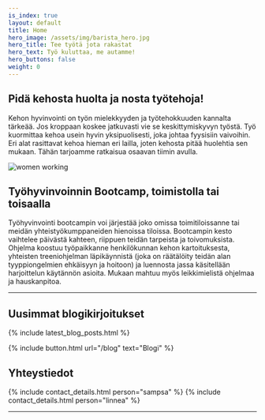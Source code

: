 ```yaml
---
is_index: true
layout: default
title: Home
hero_image: /assets/img/barista_hero.jpg
hero_title: Tee työtä jota rakastat
hero_text: Työ kuluttaa, me autamme!
hero_buttons: false
weight: 0
---
```


## Pidä kehosta huolta ja nosta työtehoja!
Kehon hyvinvointi on työn mielekkyyden ja työtehokkuuden kannalta tärkeää. Jos kroppaan koskee jatkuvasti vie se keskittymiskyvyn työstä. Työ kuormittaa kehoa usein hyvin yksipuolisesti, joka johtaa fyysisiin vaivoihin. Eri alat rasittavat kehoa hieman eri lailla, joten kehosta pitää huolehtia sen mukaan. Tähän tarjoamme ratkaisua osaavan tiimin avulla.

<img src="../media/businesswomen.jpg" alt="women working">

## Työhyvinvoinnin Bootcamp, toimistolla tai toisaalla
Työhyvinvointi bootcampin voi järjestää joko omissa toimitiloissanne tai meidän yhteistyökumppaneiden hienoissa tiloissa. Bootcampin kesto vaihtelee päivästä kahteen, riippuen teidän tarpeista ja toivomuksista. Ohjelma koostuu työpaikkanne henkilökunnan kehon kartoituksesta, yhteisten treeniohjelman läpikäynnistä (joka on räätälöity teidän alan tyyppiongelmien ehkäisyyn ja hoitoon) ja luennosta jassa käsitellään harjoittelun käytännön asioita. Mukaan mahtuu myös leikkimielistä ohjelmaa ja hauskanpitoa.



---
## Uusimmat blogikirjoitukset

{% include latest_blog_posts.html %}

{% include button.html url="/blog" text="Blogi" %}



## Yhteystiedot

{% include contact_details.html person="sampsa" %}
{% include contact_details.html person="linnea" %}

---

